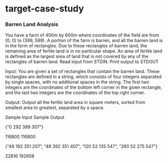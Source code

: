 # target-case-study

### Barren Land Analysis
You have a farm of 400m by 600m where coordinates of the field are from (0, 0) to (399, 599). A portion of the farm is barren, and all the barren land is in the form of rectangles. Due to these rectangles of barren land, the remaining area of fertile land is in no particular shape. An area of fertile land is defined as the largest area of land that is not covered by any of the rectangles of barren land. 
Read input from STDIN. Print output to STDOUT 

Input:
You are given a set of rectangles that contain the barren land. These rectangles are defined in a string, which consists of four integers separated by single spaces, with no additional spaces in the string. The first two integers are the coordinates of the bottom left corner in the given rectangle, and the last two integers are the coordinates of the top right corner. 

Output:
Output all the fertile land area in square meters, sorted from smallest area to greatest, separated by a space. 

Sample Input	Sample Output

{“0 292 399 307”}

116800  116800

{“48 192 351 207”, “48 392 351 407”, “120 52 135 547”, “260 52 275 547”} 

22816 192608 

